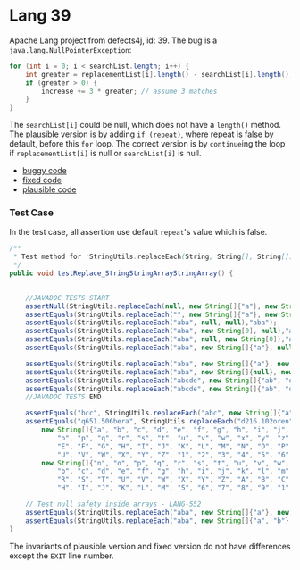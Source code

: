 # Lang 39
Apache Lang project from defects4j, id: 39. The bug is a `java.lang.NullPointerException`:  
```java
for (int i = 0; i < searchList.length; i++) {
    int greater = replacementList[i].length() - searchList[i].length();
    if (greater > 0) {
        increase += 3 * greater; // assume 3 matches
    }
}
```  
The `searchList[i]` could be null, which does not have a `length()` method. The plausible version is by adding `if (repeat)`, where repeat is false by default, before this `for` loop. The correct version is by `continue`ing the loop if `replacementList[i]` is null or `searchList[i]` is null.  

- [buggy code](./codes/_buggy.md)  
- [fixed code](./codes/_fixed.md)  
- [plausible code](./codes/_plausible.md)  

### Test Case  
In the test case, all assertion use default `repeat`'s value which is false.  
```java
/**
 * Test method for 'StringUtils.replaceEach(String, String[], String[])'
 */
public void testReplace_StringStringArrayStringArray() {

    
    //JAVADOC TESTS START
    assertNull(StringUtils.replaceEach(null, new String[]{"a"}, new String[]{"b"}));
    assertEquals(StringUtils.replaceEach("", new String[]{"a"}, new String[]{"b"}),"");
    assertEquals(StringUtils.replaceEach("aba", null, null),"aba");
    assertEquals(StringUtils.replaceEach("aba", new String[0], null),"aba");
    assertEquals(StringUtils.replaceEach("aba", null, new String[0]),"aba");
    assertEquals(StringUtils.replaceEach("aba", new String[]{"a"}, null),"aba");

    assertEquals(StringUtils.replaceEach("aba", new String[]{"a"}, new String[]{""}),"b");
    assertEquals(StringUtils.replaceEach("aba", new String[]{null}, new String[]{"a"}),"aba");
    assertEquals(StringUtils.replaceEach("abcde", new String[]{"ab", "d"}, new String[]{"w", "t"}),"wcte");
    assertEquals(StringUtils.replaceEach("abcde", new String[]{"ab", "d"}, new String[]{"d", "t"}),"dcte");
    //JAVADOC TESTS END

    assertEquals("bcc", StringUtils.replaceEach("abc", new String[]{"a", "b"}, new String[]{"b", "c"}));
    assertEquals("q651.506bera", StringUtils.replaceEach("d216.102oren",
        new String[]{"a", "b", "c", "d", "e", "f", "g", "h", "i", "j", "k", "l", "m", "n", 
            "o", "p", "q", "r", "s", "t", "u", "v", "w", "x", "y", "z", "A", "B", "C", "D", 
            "E", "F", "G", "H", "I", "J", "K", "L", "M", "N", "O", "P", "Q", "R", "S", "T", 
            "U", "V", "W", "X", "Y", "Z", "1", "2", "3", "4", "5", "6", "7", "8", "9"},
        new String[]{"n", "o", "p", "q", "r", "s", "t", "u", "v", "w", "x", "y", "z", "a", 
            "b", "c", "d", "e", "f", "g", "h", "i", "j", "k", "l", "m", "N", "O", "P", "Q", 
            "R", "S", "T", "U", "V", "W", "X", "Y", "Z", "A", "B", "C", "D", "E", "F", "G", 
            "H", "I", "J", "K", "L", "M", "5", "6", "7", "8", "9", "1", "2", "3", "4"}));

    // Test null safety inside arrays - LANG-552
    assertEquals(StringUtils.replaceEach("aba", new String[]{"a"}, new String[]{null}),"aba");
    assertEquals(StringUtils.replaceEach("aba", new String[]{"a", "b"}, new String[]{"c", null}),"cbc");
}
```

The invariants of plausible version and fixed version do not have differences except the `EXIT` line number.  
